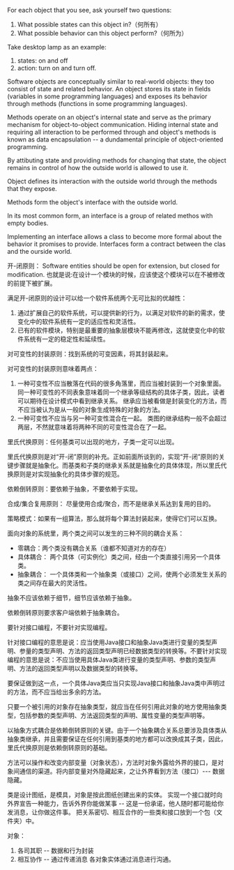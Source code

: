 For each object that you see, ask yourself two questions:
1. What possible states can this object in?（何所有）
2. What possible behavior can this object perform?（何所为）

Take desktop lamp as an example:
1. states: on and off
2. action: turn on and turn off.

Software objects are conceptually similar to real-world objects: they too consist of state and related behavior. An object stores its state in fields (variables in some programming languages) and exposes its behavior through methods (functions in some programming languages).

Methods operate on an object's internal state and serve as the primary mechanism for object-to-object communication. Hiding internal state and requiring all interaction to be performed through and object's methods is known as data encapsulation -- a dundamental principle of object-oriented programming.

By attibuting state and providing methods for changing that state, the object remains in control of how the outside world is allowed to use it.

Object defines its interaction with the outside world through the methods that they expose.

Methods form the object's interface with the outside world.

In its most common form, an interface is a group of related methos with empty bodies.

Implementing an interface allows a class to become more formal about the behavior it promises to provide. Interfaces form a contract between the clas and the ourside world.

开-闭原则：
Software entities should be open for extension, but closed for modification.
也就是说:在设计一个模块的时候，应该使这个模块可以在不被修改的前提下被扩展。

满足开-闭原则的设计可以给一个软件系统两个无可比拟的优越性：
1. 通过扩展自己的软件系统，可以提供新的行为，以满足对软件的新的需求，使变化中的软件系统有一定的适应性和灵活性。
2. 已有的软件模块，特别是最重要的抽象层模块不能再修改，这就使变化中的软件系统有一定的稳定性和延续性。

对可变性的封装原则：找到系统的可变因素，将其封装起来。

对可变性的封装原则意味着两点：
1. 一种可变性不应当散落在代码的很多角落里，而应当被封装到一个对象里面。同一种可变性的不同表象意味着同一个继承等级结构的具体子类，因此，读者可以期待在设计模式中看到继承关系。
	继承应当被看做是封装变化的方法，而不应当被认为是从一般的对象生成特殊的对象的方法。
2. 一种可变性不应当与另一种可变性混合在一起。
	类图的继承结构一般不会超过两层，不然就意味着将两种不同的可变性混合在了一起。

里氏代换原则：任何基类可以出现的地方，子类一定可以出现。

里氏代换原则是对“开-闭”原则的补充。正如前面所谈到的，实现“开-闭”原则的关键步骤就是抽象化。而基类和子类的继承关系就是抽象化的具体体现，所以里氏代换原则是对实现抽象化的具体步骤的规范。

依赖倒转原则：要依赖于抽象，不要依赖于实现。

合成/集合复用原则： 尽量使用合成/聚合，而不是继承关系达到复用的目的。

策略模式：如果有一组算法，那么就将每个算法封装起来，使得它们可以互换。

面向对象的系统里，两个类之间可以发生的三种不同的耦合关系：
- 零耦合：两个类没有耦合关系（谁都不知道对方的存在）
- 具体耦合： 两个具体（可实例化）类之间，经由一个类直接引用另一个具体类。
- 抽象耦合： 一个具体类和一个抽象类（或接口）之间，使两个必须发生关系的类之间存在最大的灵活性。

抽象不应该依赖于细节，细节应该依赖于抽象。

依赖倒转原则要求客户端依赖于抽象耦合。

要针对接口编程，不要针对实现编程。

针对接口编程的意思是说：应当使用Java接口和抽象Java类进行变量的类型声明、参量的类型声明、方法的返回类型声明已经数据类型的转换等。不要针对实现编程的意思是说：不应当使用具体Java类进行变量的类型声明、参数的类型声明、方法的返回类型声明以及数据类型的转换等。

要保证做到这一点，一个具体Java类应当只实现Java接口和抽象Java类中声明过的方法，而不应当给出多余的方法。

只要一个被引用的对象存在抽象类型，就应当在任何引用此对象的地方使用抽象类型，包括参数的类型声明、方法返回类型的声明、属性变量的类型声明等。

以抽象方式耦合是依赖倒转原则的关键。由于一个抽象耦合关系总要涉及具体类从抽象类继承，并且需要保证在任何引用到基类的地方都可以改换成其子类，因此，里氏代换原则是依赖倒转原则的基础。

方法可以操作和改变内部变量（对象状态），方法时对象外露给外界的接口，是对象间通信的渠道。将内部变量对外隐藏起来，之让外界看到方法（接口）--- 数据隐藏。

类是设计图纸，是模具，对象是按此图纸创建出来的实体。
实现一个接口就时向外界宣告一种能力，告诉外界你能做某事 -- 这是一份承诺，他人随时都可能给你发消息，让你做这件事。
把关系密切、相互合作的一些类和接口放到一个包（文件夹）中。


对象：
1. 各司其职 -- 数据和行为封装
2. 相互协作 -- 通过传递消息
各对象实体通过消息进行沟通。



